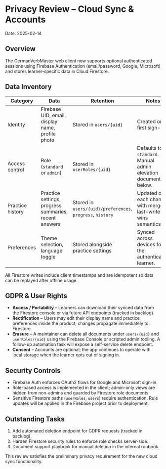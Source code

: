 # Privacy Review – Cloud Sync & Accounts

Date: 2025-02-14

## Overview

The GermanVerbMaster web client now supports optional authenticated sessions
using Firebase Authentication (email/password, Google, Microsoft) and stores
learner-specific data in Cloud Firestore.

## Data Inventory

| Category | Data | Retention | Notes |
| --- | --- | --- | --- |
| Identity | Firebase UID, email, display name, profile photo | Stored in `users/{uid}` | Created on first sign-in. |
| Access control | Role (`standard` or `admin`) | Stored in `userRoles/{uid}` | Defaults to `standard`. Manual admin elevation documented below. |
| Practice history | Practice settings, progress summaries, recent answers | Stored in `users/{uid}/preferences`, `progress`, `history` | Updated on each change with merge + last-write-wins semantics. |
| Preferences | Theme selection, language toggle | Stored alongside practice settings | Synced across devices for the authenticated learner. |

All Firestore writes include client timestamps and are idempotent so data can be
replayed after offline usage.

## GDPR & User Rights

* **Access / Portability** – Learners can download their synced data from the
  Firestore console or via future API endpoints (tracked in backlog).
* **Rectification** – Users may edit their display name and practice
  preferences inside the product; changes propagate immediately to Firestore.
* **Erasure** – A maintainer can delete all documents under `users/{uid}` and
  `userRoles/{uid}` using the Firebase Console or scripted admin tooling. A
  follow-up automation task will expose a self-service delete endpoint.
* **Consent** – Accounts are optional; the app continues to operate with local
  storage when the learner opts out of signing in.

## Security Controls

* Firebase Auth enforces OAuth2 flows for Google and Microsoft sign-in.
* Role-based access is implemented in the client; admin-only views are hidden
  from non-admins and guarded by Firestore role documents.
* Sensitive Firestore paths (`userRoles`, `users`) require authentication. Rule
  updates will be applied in the Firebase project prior to deployment.

## Outstanding Tasks

1. Add automated deletion endpoint for GDPR requests (tracked in backlog).
2. Harden Firestore security rules to enforce role checks server-side.
3. Document support playbook for manual deletion in the internal runbook.

This review satisfies the preliminary privacy requirement for the new cloud
sync functionality.

